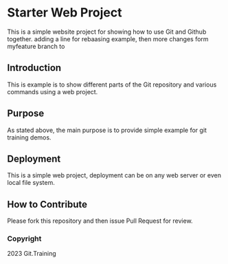 # Starter Web Project

This is a simple website project for 
showing how to use Git and Github together. 
adding a line for rebaasing example, then more changes form myfeature branch to
## Introduction

This is example is to show different parts
of the Git repository and various commands 
using a web project.

## Purpose

As stated above, the main purpose is to
provide simple example for git training demos.

## Deployment 

This is a simple web project, deployment 
can be on any web server or even local file system.

## How to Contribute

Please fork this repository and then issue Pull Request for 
review.

### Copyright 

2023 Git.Training 